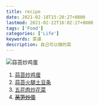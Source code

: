 ```yaml
---
title: recipe
date: 2021-02-18T15:20:27+0800
lastmod: 2021-02-22T16:02:27+0800
tags: ['Food']
categories: ['Life']
keywords: 菜谱
description: 自己可以做的菜
---
```


![蒜苔炒鸡蛋](./recipe/1_1.jpg)

1. [蒜苔炒鸡蛋](https://www.xiachufang.com/recipe/106121401/)
2. [蒜苔火腿土豆条](https://www.xiachufang.com/recipe/104693430/)
3. [五花肉炒花菜](https://www.xiachufang.com/recipe/106118052/)
4. ~~[莴笋炒蛋](https://www.xiachufang.com/recipe/104656914/)~~